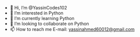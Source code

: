 - 👋 Hi, I’m @YassinCodes102
- 👀 I’m interested in Python
- 🌱 I’m currently learning Python
- 💞️ I’m looking to collaborate on Python
- 📫 How to reach me E-mail: yassinahmed60012@gmail.com


